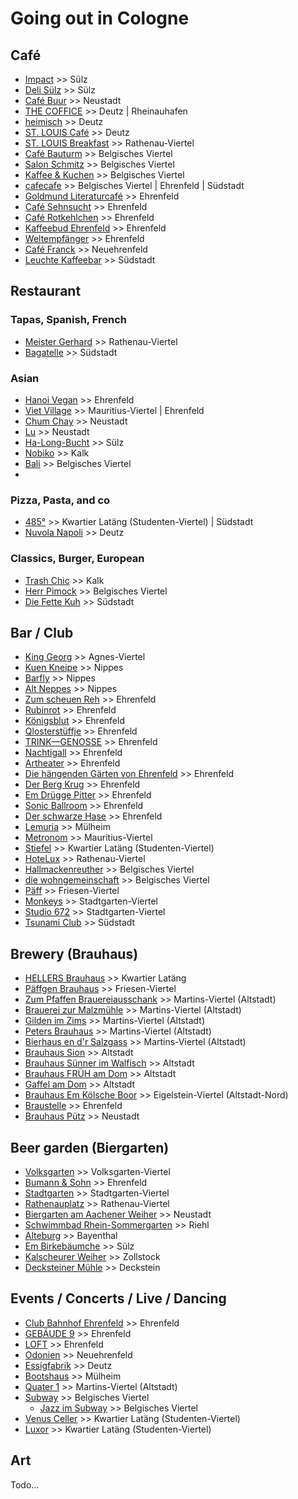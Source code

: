 # Going out in Cologne

## Café

- [Impact](https://cafe.impact.koeln/) >> Sülz
- [Deli Sülz](https://www.deli-suelz.de/) >> Sülz
- [Café Buur](https://www.cafebuur.de/) >> Neustadt
- [THE COFFICE](https://thecoffice.de/) >> Deutz | Rheinauhafen
- [heimisch](https://heimisch.online/) >> Deutz
- [ST. LOUIS Café](https://www.st-louis-cafe.de/) >> Deutz
- [ST. LOUIS Breakfast](https://www.st-louis-breakfast.de/) >> Rathenau-Viertel
- [Café Bauturm](https://www.cafe-bauturm.de/) >> Belgisches Viertel
- [Salon Schmitz](https://salonschmitz.com/) >> Belgisches Viertel
- [Kaffee & Kuchen](https://kaffeeundkuchen.net/) >> Belgisches Viertel
- [cafecafe](http://www.cafecafe.de/) >> Belgisches Viertel | Ehrenfeld | Südstadt
- [Goldmund Literaturcafé](https://www.goldmundkoeln.de/) >> Ehrenfeld
- [Café Sehnsucht](https://sehnsucht-koeln.de/) >> Ehrenfeld
- [Café Rotkehlchen](https://www.facebook.com/CafeRotkehlchen) >> Ehrenfeld
- [Kaffeebud Ehrenfeld](https://www.facebook.com/KaffeebudEhrenfeld) >> Ehrenfeld
- [Weltempfänger](https://www.koeln-hostel.de/) >> Ehrenfeld
- [Café Franck](https://www.cafe-franck.de/) >> Neuehrenfeld
- [Leuchte Kaffeebar](https://www.leuchtekoeln.de/) >> Südstadt

## Restaurant

### Tapas, Spanish, French

- [Meister Gerhard](https://meister-gerhard.com/) >> Rathenau-Viertel
- [Bagatelle](https://www.bagatelle.koeln/) >> Südstadt

### Asian

- [Hanoi Vegan](https://hanoivegan.de/) >> Ehrenfeld
- [Viet Village](http://vietvillage-koeln.de/) >> Mauritius-Viertel | Ehrenfeld
- [Chum Chay](https://www.chum-chay.de/) >> Neustadt
- [Lu](https://www.lokal-lu.de/) >> Neustadt
- [Ha-Long-Bucht](https://ha-long-bucht.business.site/) >> Sülz
- [Nobiko](https://www.nobiko.de/) >> Kalk
- [Bali](https://www.facebook.com/people/Bali-Restaurant-Cologne/100054217132246/) >> Belgisches Viertel
- 
### Pizza, Pasta, and co

- [485°](https://www.485grad.de/) >> Kwartier Latäng (Studenten-Viertel) | Südstadt
- [Nuvola Napoli](https://nuvolanapoli.de) >> Deutz

### Classics, Burger, European

- [Trash Chic](https://www.trash-chic.com/) >> Kalk
- [Herr Pimock](https://www.herrpimock.de/) >> Belgisches Viertel
- [Die Fette Kuh](https://www.diefettekuh.de/) >> Südstadt

## Bar / Club

- [King Georg](https://kinggeorg.de/) >> Agnes-Viertel
- [Kuen Kneipe](https://www.kuenkneipe.de/) >> Nippes
- [Barfly](https://barfly-cologne.com/) >> Nippes
- [Alt Neppes](http://www.alt-neppes.de/) >> Nippes
- [Zum scheuen Reh](https://zum-scheuen-reh.de/) >> Ehrenfeld
- [Rubinrot](https://rubinrotkoeln.de/) >> Ehrenfeld
- [Königsblut](https://www.facebook.com/p/K%C3%B6nigsblut-100070914099662/) >> Ehrenfeld
- [Qlosterstüffje](http://www.qloster.de/) >> Ehrenfeld
- [TRINK—GENOSSE](https://trink-genosse.de/) >> Ehrenfeld
- [Nachtigall](https://nachtigall-ehrenfeld.de/) >> Ehrenfeld
- [Artheater](https://artheater.de/) >> Ehrenfeld
- [Die hängenden Gärten von Ehrenfeld](http://www.haengendegaerten.de/) >> Ehrenfeld
- [Der Berg Krug](http://berg-krug.de/) >> Ehrenfeld
- [Em Drügge Pitter](https://edp-koeln.de/) >> Ehrenfeld
- [Sonic Ballroom](https://www.sonic-ballroom.de/) >> Ehrenfeld
- [Der schwarze Hase](https://www.instagram.com/derschwarzehase/) >> Ehrenfeld
- [Lemuria](https://www.facebook.com/people/Lemuria-Kultur-Bar/100086967547966/) >> Mülheim
- [Metronom](http://metronom.koeln/) >> Mauritius-Viertel
- [Stiefel](https://stiefelkneipe.de/) >> Kwartier Latäng (Studenten-Viertel)
- [HoteLux](https://hotelux.de/) >> Rathenau-Viertel
- [Hallmackenreuther](https://hallmackenreuther.d.dom.de/) >> Belgisches Viertel
- [die wohngemeinschaft](https://www.die-wohngemeinschaft.net/) >> Belgisches Viertel
- [Päff](http://paeff.koeln/) >> Friesen-Viertel
- [Monkeys](https://www.monkeyscologne.de/) >> Stadtgarten-Viertel
- [Studio 672](https://www.stadtgarten.de/) >> Stadtgarten-Viertel
- [Tsunami Club](https://tsunami-club.de/) >> Südstadt

## Brewery (Brauhaus)

- [HELLERS Brauhaus](https://www.hellers.koeln/brauhaus-hellers/) >> Kwartier Latäng
- [Päffgen Brauhaus](http://www.paeffgen-koelsch.de/) >> Friesen-Viertel
- [Zum Pfaffen Brauereiausschank](https://zum-pfaffen.koeln/) >> Martins-Viertel (Altstadt)
- [Brauerei zur Malzmühle](https://brauereizurmalzmuehle.de/) >> Martins-Viertel (Altstadt)
- [Gilden im Zims](https://www.gilden-im-zims.de/de/) >> Martins-Viertel (Altstadt)
- [Peters Brauhaus](https://peters-brauhaus.de/) >> Martins-Viertel (Altstadt)
- [Bierhaus en d'r Salzgass](https://bierhaus-salzgass.de/) >> Martins-Viertel (Altstadt)
- [Brauhaus Sion](https://www.brauhaus-sion.de/) >> Altstadt
- [Brauhaus Sünner im Walfisch](https://walfisch.de/) >> Altstadt
- [Brauhaus FRÜH am Dom](https://www.frueh-am-dom.de/) >> Altstadt
- [Gaffel am Dom](https://gaffelamdom.de/) >> Altstadt
- [Brauhaus Em Kölsche Boor](https://koelscheboor.com/) >> Eigelstein-Viertel (Altstadt-Nord)
- [Braustelle](https://braustelle.com/) >> Ehrenfeld
- [Brauhaus Pütz](https://brauhauspuetz.de/) >> Neustadt

## Beer garden (Biergarten)

- [Volksgarten](https://www.hellers.koeln/volksgarten-hellers/) >> Volksgarten-Viertel
- [Bumann & Sohn](https://www.bumannundsohn.de/) >> Ehrenfeld
- [Stadtgarten](https://www.stadtgarten.de/) >> Stadtgarten-Viertel
- [Rathenauplatz](https://rathenauplatz.koeln/biergarten) >> Rathenau-Viertel
- [Biergarten am Aachener Weiher](http://www.biergarten-aachenerweiher.de/) >> Neustadt
- [Schwimmbad Rhein-Sommergarten](http://www.koeln-biergarten.de/) >> Riehl
- [Alteburg](https://alteburg.com/) >> Bayenthal
- [Em Birkebäumche](https://birkebaeumche.de/) >> Sülz
- [Kalscheurer Weiher](http://kalscheurer-weiher.de/) >> Zollstock
- [Decksteiner Mühle](https://decksteiner-mühle.com/) >> Deckstein

## Events / Concerts / Live / Dancing

- [Club Bahnhof Ehrenfeld](https://www.clubbahnhofehrenfeld.de/) >> Ehrenfeld
- [GEBÄUDE 9](https://www.gebaeude9.de/) >> Ehrenfeld
- [LOFT](http://www.loftkoeln.de/) >> Ehrenfeld
- [Odonien](https://www.odonien.de/) >> Neuehrenfeld
- [Essigfabrik](https://essig-fabrik.de/) >> Deutz
- [Bootshaus](https://bootshaus.tv/) >> Mülheim
- [Quater 1](https://www.quater1.de/) >> Martins-Viertel (Altstadt)
- [Subway](https://www.subway-der-club.de/) >> Belgisches Viertel
  - [Jazz im Subway](http://www.jazz-im-subway.com/) >> Belgisches Viertel
- [Venus Celler](https://venusceller.de/) >> Kwartier Latäng (Studenten-Viertel)
- [Luxor](https://www.luxor-koeln.de/) >> Kwartier Latäng (Studenten-Viertel)

## Art

Todo...
